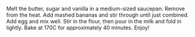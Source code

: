 Melt the butter, sugar and vanilla in a medium-sized saucepan.
Remove from the heat.
Add mashed bananas and stir through until just combined.
Add egg and mix well. Stir in the flour, then pour in the milk and fold in lightly.
Bake at 170C for approximately 40 minutes.
Enjoy!